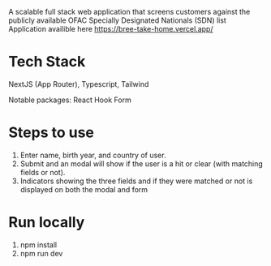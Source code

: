 A scalable full stack web application that screens customers against the publicly available OFAC Specially Designated Nationals (SDN) list Application availible here https://bree-take-home.vercel.app/

# Tech Stack

NextJS (App Router), Typescript, Tailwind

Notable packages: React Hook Form

# Steps to use

1. Enter name, birth year, and country of user.
2. Submit and an modal will show if the user is a hit or clear (with matching fields or not).  
3. Indicators showing the three fields and if they were matched or not is displayed on both the modal and form

# Run locally

1. npm install
2. npm run dev